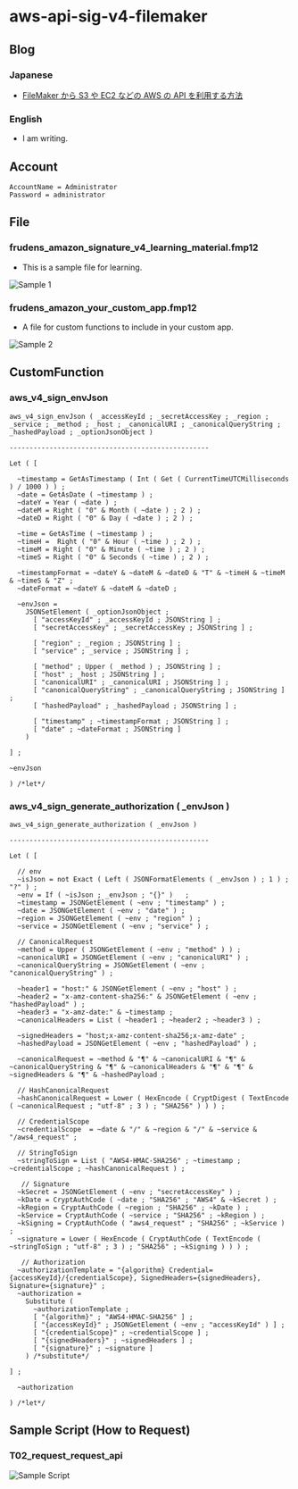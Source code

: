 # aws-api-sig-v4-filemaker

## Blog

### Japanese

-  [FileMaker から S3 や EC2 などの AWS の API を利用する方法](https://frudens.jp/how-to-use-aws-apis-s3-ec2-from-filemaker)

### English

- I am writing.

## Account

```
AccountName = Administrator
Password = administrator
```

## File

### frudens_amazon_signature_v4_learning_material.fmp12

- This is a sample file for learning.

![Sample 1](./image/how-to-use-aws-apis-s3-ec2-from-filemaker-sample-01.webp)

### frudens_amazon_your_custom_app.fmp12

- A file for custom functions to include in your custom app.

![Sample 2](./image/how-to-use-aws-apis-s3-ec2-from-filemaker-sample-02.webp)

## CustomFunction

### aws_v4_sign_envJson

```
aws_v4_sign_envJson ( _accessKeyId ; _secretAccessKey ; _region ; _service ; _method ; _host ; _canonicalURI ; _canonicalQueryString ; _hashedPayload ; _optionJsonObject )

--------------------------------------------------

Let ( [

  ~timestamp = GetAsTimestamp ( Int ( Get ( CurrentTimeUTCMilliseconds ) / 1000 ) ) ;
  ~date = GetAsDate ( ~timestamp ) ;
  ~dateY = Year ( ~date ) ;
  ~dateM = Right ( "0" & Month ( ~date ) ; 2 ) ;
  ~dateD = Right ( "0" & Day ( ~date ) ; 2 ) ;

  ~time = GetAsTime ( ~timestamp ) ;
  ~timeH =  Right ( "0" & Hour ( ~time ) ; 2 ) ;
  ~timeM = Right ( "0" & Minute ( ~time ) ; 2 ) ;
  ~timeS = Right ( "0" & Seconds ( ~time ) ; 2 ) ;

  ~timestampFormat = ~dateY & ~dateM & ~dateD & "T" & ~timeH & ~timeM & ~timeS & "Z" ;
  ~dateFormat = ~dateY & ~dateM & ~dateD ;

  ~envJson =
    JSONSetElement ( _optionJsonObject ;
      [ "accessKeyId" ; _accessKeyId ; JSONString ] ;
      [ "secretAccessKey" ; _secretAccessKey ; JSONString ] ;

      [ "region" ; _region ; JSONString ] ;
      [ "service" ; _service ; JSONString ] ;

      [ "method" ; Upper ( _method ) ; JSONString ] ;
      [ "host" ; _host ; JSONString ] ;
      [ "canonicalURI" ; _canonicalURI ; JSONString ] ;
      [ "canonicalQueryString" ; _canonicalQueryString ; JSONString ] ;
      [ "hashedPayload" ; _hashedPayload ; JSONString ] ;

      [ "timestamp" ; ~timestampFormat ; JSONString ] ;
      [ "date" ; ~dateFormat ; JSONString ]
    )

] ;

~envJson

) /*let*/
```

### aws_v4_sign_generate_authorization ( _envJson )

```
aws_v4_sign_generate_authorization ( _envJson )

--------------------------------------------------

Let ( [

  // env
  ~isJson = not Exact ( Left ( JSONFormatElements ( _envJson ) ; 1 ) ; "?" ) ;
  ~env = If ( ~isJson ; _envJson ; "{}" )   ;
  ~timestamp = JSONGetElement ( ~env ; "timestamp" ) ;
  ~date = JSONGetElement ( ~env ; "date" ) ;
  ~region = JSONGetElement ( ~env ; "region" ) ;
  ~service = JSONGetElement ( ~env ; "service" ) ;

  // CanonicalRequest
  ~method = Upper ( JSONGetElement ( ~env ; "method" ) ) ;
  ~canonicalURI = JSONGetElement ( ~env ; "canonicalURI" ) ;
  ~canonicalQueryString = JSONGetElement ( ~env ; "canonicalQueryString" ) ;

  ~header1 = "host:" & JSONGetElement ( ~env ; "host" ) ;
  ~header2 = "x-amz-content-sha256:" & JSONGetElement ( ~env ; "hashedPayload" ) ;
  ~header3 = "x-amz-date:" & ~timestamp ;
  ~canonicalHeaders = List ( ~header1 ; ~header2 ; ~header3 ) ;

  ~signedHeaders = "host;x-amz-content-sha256;x-amz-date" ;
  ~hashedPayload = JSONGetElement ( ~env ; "hashedPayload" ) ;

  ~canonicalRequest = ~method & "¶" & ~canonicalURI & "¶" & ~canonicalQueryString & "¶" & ~canonicalHeaders & "¶" & "¶" & ~signedHeaders & "¶" & ~hashedPayload ;

  // HashCanonicalRequest
  ~hashCanonicalRequest = Lower ( HexEncode ( CryptDigest ( TextEncode ( ~canonicalRequest ; "utf-8" ; 3 ) ; "SHA256" ) ) ) ;

  // CredentialScope
  ~credentialScope  = ~date & "/" & ~region & "/" & ~service & "/aws4_request" ;

  // StringToSign
  ~stringToSign = List ( "AWS4-HMAC-SHA256" ; ~timestamp ; ~credentialScope ; ~hashCanonicalRequest ) ;

   // Signature
  ~kSecret = JSONGetElement ( ~env ; "secretAccessKey" ) ;
  ~kDate = CryptAuthCode ( ~date ; "SHA256" ; "AWS4" & ~kSecret ) ;
  ~kRegion = CryptAuthCode ( ~region ; "SHA256" ; ~kDate ) ;
  ~kService = CryptAuthCode ( ~service ; "SHA256" ; ~kRegion ) ;
  ~kSigning = CryptAuthCode ( "aws4_request" ; "SHA256" ; ~kService ) ;
  ~signature = Lower ( HexEncode ( CryptAuthCode ( TextEncode ( ~stringToSign ; "utf-8" ; 3 ) ; "SHA256" ; ~kSigning ) ) ) ;

   // Authorization
  ~authorizationTemplate = "{algorithm} Credential={accessKeyId}/{credentialScope}, SignedHeaders={signedHeaders}, Signature={signature}" ;
  ~authorization =
    Substitute (
      ~authorizationTemplate ;
      [ "{algorithm}" ; "AWS4-HMAC-SHA256" ] ;
      [ "{accessKeyId}" ; JSONGetElement ( ~env ; "accessKeyId" ) ] ;
      [ "{credentialScope}" ; ~credentialScope ] ;
      [ "{signedHeaders}" ; ~signedHeaders ] ;
      [ "{signature}" ; ~signature ]
    ) /*substitute*/

] ;

  ~authorization

) /*let*/
```

## Sample Script (How to Request)

### T02_request_request_api

![Sample Script](./image/how-to-use-aws-apis-s3-ec2-from-filemaker-script.webp)


